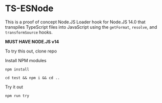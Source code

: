 # TS-ESNode

This is a proof of concept Node.JS Loader hook for Node.JS 14.0 that transpiles TypeScript files into JavaScript using the `getFormat`, `resolve`, and `transformSource` hooks.

**MUST HAVE NODE.JS v14**

To try this out, clone repo

Install NPM modules

```
npm install

cd test && npm i && cd ..
```

Try it out

```
npm run try
```

